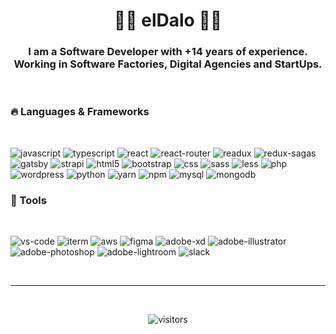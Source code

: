 <h1 align="center"><b>👋🏼 elDalo 👋🏼</b></h1>
<h3 align="center">
  I am a Software Developer with +14 years of experience. <br>
  Working in Software Factories, Digital Agencies and StartUps.
</h3>
<br>

### 🔥 Languages & Frameworks
<br>

![javascript](https://img.shields.io/badge/javascript-282615?style=for-the-badge&logo=javascript&logoColor=fddc00)
![typescript](https://img.shields.io/badge/TypeScript-007ACC?style=for-the-badge&logo=typescript&logoColor=white)
![react](https://img.shields.io/badge/React-20232A?style=for-the-badge&logo=react&logoColor=61DAFB)
![react-router](https://img.shields.io/badge/React_Router-CA4245?style=for-the-badge&logo=react-router&logoColor=white)
![readux](https://img.shields.io/badge/Redux-593D88?style=for-the-badge&logo=redux&logoColor=white)
![redux-sagas](https://img.shields.io/badge/Redux%20saga-86D46B?style=for-the-badge&logo=redux%20saga&logoColor=999999)
![gatsby](https://img.shields.io/badge/gatsby-12071f?style=for-the-badge&logo=gatsby&logoColor=white)
![strapi](https://img.shields.io/badge/strapi-131180?style=for-the-badge&logo=strapi&logoColor=8e75ff)
![html5](https://img.shields.io/badge/HTML5-e44d26?style=for-the-badge&logo=html5&logoColor=white)
![bootstrap](https://img.shields.io/badge/Bootstrap-563D7C?style=for-the-badge&logo=bootstrap&logoColor=white)
![css](https://img.shields.io/badge/CSS-274de4?style=for-the-badge&logo=css3&logoColor=white)
![sass](https://img.shields.io/badge/Sass-CC6699?style=for-the-badge&logo=sass&logoColor=white)
![less](https://img.shields.io/badge/less-0b1a28?style=for-the-badge&logo=less&logoColor=white)
![php](https://img.shields.io/badge/PHP-4F5B93?style=for-the-badge&logo=php&logoColor=white)
![wordpress](https://img.shields.io/badge/wordpress-ffffff?style=for-the-badge&logo=wordpress&logoColor=black)
![python](https://img.shields.io/badge/python-2b5b84?style=for-the-badge&logo=python&logoColor=ffd63f)
![yarn](https://img.shields.io/badge/Yarn-2C8EBB?style=for-the-badge&logo=yarn&logoColor=white)
![npm](https://img.shields.io/badge/npm-ffffff?style=for-the-badge&logo=npm&logoColor=black)
![mysql](https://img.shields.io/badge/mysql-f29121?style=for-the-badge&logo=mysql&logoColor=00758f)
![mongodb](https://img.shields.io/badge/mongodb-fff?style=for-the-badge&logo=mongodb&logoColor=106249)
<br>

### 🪫 Tools
<br>

![vs-code](https://img.shields.io/badge/Visual_Studio_Code-0078D4?style=for-the-badge&logo=visual%20studio%20code&logoColor=ff9900)
![iterm](https://img.shields.io/badge/iTerm2-000000?style=for-the-badge&logo=iterm2&logoColor=white)
![aws](https://img.shields.io/badge/aws-ff9900?style=for-the-badge&logo=amazon&logoColor=white)
![figma](https://img.shields.io/badge/figma-a15afe?style=for-the-badge&logo=figma&logoColor=white)
![adobe-xd](https://img.shields.io/badge/adobe%20xd-470138?style=for-the-badge&logo=adobe-xd&logoColor=fc5bfa)
![adobe-illustrator](https://img.shields.io/badge/adobe%20illustrator-3f0000?style=for-the-badge&logo=adobe-illustrator&logoColor=fcba00)
![adobe-photoshop](https://img.shields.io/badge/adobe%20photoshop-012543?style=for-the-badge&logo=adobe-photoshop&logoColor=2fc2fd)
![adobe-lightroom](https://img.shields.io/badge/adobe%20photoshop-001733?style=for-the-badge&logo=adobe-lightroom&logoColor=2daaff)
![slack](https://img.shields.io/badge/slack-320e33?style=for-the-badge&logo=slack&logoColor=white)

<br>
<hr>
<br>
<p align="center">
  <img align="center" alt="visitors" src="https://gpvc.arturio.dev/kismusito" />
</p>

